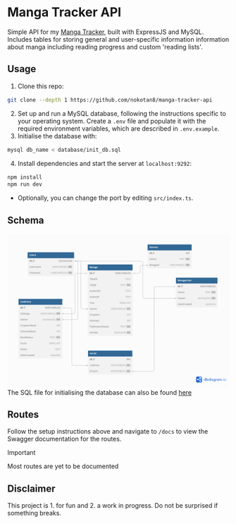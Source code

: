 # Manga Tracker API

Simple API for my [Manga Tracker](https://github.com/nokotan8/manga-tracker), built with ExpressJS and MySQL. Includes tables for storing general and user-specific information information about manga including reading progress and custom 'reading lists'.

## Usage

1. Clone this repo:

```bash
git clone --depth 1 https://github.com/nokotan8/manga-tracker-api
```

2. Set up and run a MySQL database, following the instructions specific to your operating system. Create a `.env` file and populate it with the required environment variables, which are described in `.env.example`.
1. Initialise the database with:

```bash
mysql db_name < database/init_db.sql
```

4. Install dependencies and start the server at `localhost:9292`:

```bash
npm install
npm run dev
```

- Optionally, you can change the port by editing `src/index.ts`.

## Schema

![](assets/db_uml_diagram.png)
The SQL file for initialising the database can also be found [here](/database/db_init.sql)

## Routes

Follow the setup instructions above and navigate to `/docs` to view the Swagger documentation for the routes.

> [!Important]
> Most routes are yet to be documented

## Disclaimer

This project is 1. for fun and 2. a work in progress. Do not be surprised if something breaks.
